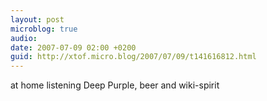 ```yaml
---
layout: post
microblog: true
audio: 
date: 2007-07-09 02:00 +0200
guid: http://xtof.micro.blog/2007/07/09/t141616812.html
---
```

at home listening Deep Purple, beer and wiki-spirit
